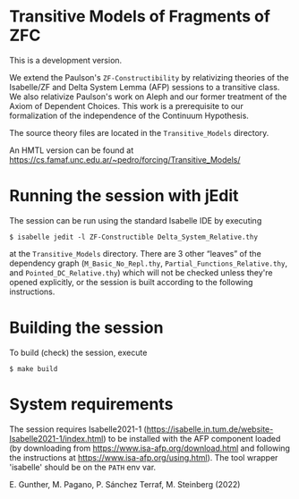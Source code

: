 Transitive Models of Fragments of ZFC
=====================================

This is a development version.

We extend the Paulson's `ZF-Constructibility` by relativizing theories
of the Isabelle/ZF and Delta System Lemma (AFP) sessions to a transitive
class. We also relativize Paulson's work on Aleph and our former
treatment of the Axiom of Dependent Choices. This work is a
prerequisite to our formalization of the independence of the
Continuum Hypothesis.

The source theory files are located in the `Transitive_Models` directory.

An HMTL version can be found at
https://cs.famaf.unc.edu.ar/~pedro/forcing/Transitive_Models/

Running the session with jEdit
==============================

The session can be run using the standard Isabelle IDE by
executing
```
$ isabelle jedit -l ZF-Constructible Delta_System_Relative.thy
```

at the `Transitive_Models` directory. There are 3 other “leaves” of
the dependency graph (`M_Basic_No_Repl.thy`,
`Partial_Functions_Relative.thy`, and `Pointed_DC_Relative.thy`) which
will not be checked unless they're opened explicitly, or the session
is built according to the following instructions.


Building the session
====================

To build (check) the session, execute
```
$ make build
```

System requirements
===================

The session requires Isabelle2021-1 (https://isabelle.in.tum.de/website-Isabelle2021-1/index.html)
to be installed with the AFP component loaded (by downloading from
https://www.isa-afp.org/download.html and following the instructions at https://www.isa-afp.org/using.html).
The tool wrapper 'isabelle' should be on the `PATH` env var.


E. Gunther, M. Pagano, P. Sánchez Terraf, M. Steinberg (2022)
